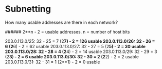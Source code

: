 # Subnetting

How many usable addresses are there in each network?

###### 2**n - 2 = usable addresses. n = number of host bits

203.0.113.0/25: 32 - 25 = 7 (2**7) - 2 = 126 usable
203.0.113.0/26: 32 - 26 = 6 (2**6) - 2 = 62 usable
203.0.113.0/27: 32 - 27 = 5 (2**5) - 2 = 30 usable
203.0.113.0/28: 32 - 28 = 4 (2**4) - 2 = 14 usable
203.0.113.0/29: 32 - 29 = 3 (2**3) - 2 = 6 usable
203.0.113.0/30: 32 - 30 = 2 (2**2) - 2 = 2 usable
203.0.113.0/31: 32 - 31 = 1 (2**1) - 2 = 0 usable